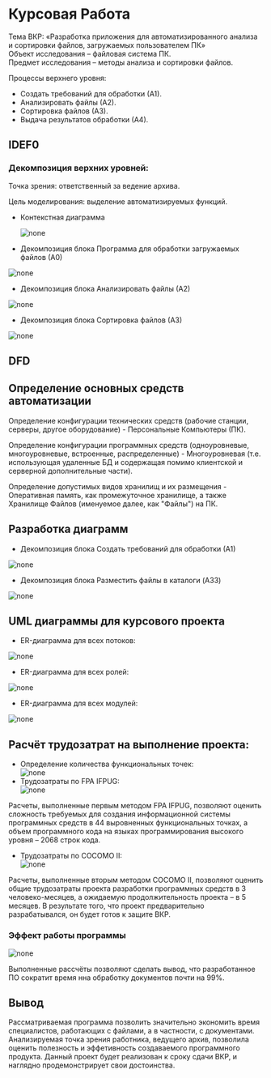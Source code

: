 # Курсовая Работа 
Тема ВКР: «Разработка приложения для автоматизированного анализа и
сортировки файлов, загружаемых пользователем ПК»  
Объект исследования – файловая система ПК.    
Предмет исследования – методы анализа и сортировки файлов.    
 

Процессы верхнего уровня:   
* Создать требований для обработки (А1).
* Анализировать файлы (А2).    
* Сортировка файлов (А3).   
* Выдача результатов обработки (А4).   
## IDEF0
### Декомпозиция верхних уровней:
Точка зрения: ответственный за ведение архива. 

Цель моделирования: выделение автоматизируемых функций.  
* Контекстная диаграмма

  ![none](https://github.com/cmpunk551/courseWork/blob/master/%D0%94%D0%B8%D0%B0%D0%B3%D1%80%D0%B0%D0%BC%D0%BC%D1%8B/1.png)
* Декомпозиция блока Программа для обработки загружаемых файлов (А0)  

![none](https://github.com/cmpunk551/courseWork/blob/master/%D0%94%D0%B8%D0%B0%D0%B3%D1%80%D0%B0%D0%BC%D0%BC%D1%8B/2.png) 
* Декомпозиция блока Анализировать файлы (А2)  

![none](https://github.com/cmpunk551/courseWork/blob/master/%D0%94%D0%B8%D0%B0%D0%B3%D1%80%D0%B0%D0%BC%D0%BC%D1%8B/3.png)
* Декомпозиция блока Сортировка файлов (А3)   

![none](https://github.com/cmpunk551/courseWork/blob/master/%D0%94%D0%B8%D0%B0%D0%B3%D1%80%D0%B0%D0%BC%D0%BC%D1%8B/4.png)  
## DFD
## Определение основных средств автоматизации

Определение конфигурации технических средств (рабочие станции, серверы, другое оборудование) - Персональные Компьютеры (ПК).

Определение конфигурации программных средств (одноуровневые, многоуровневые, встроенные, распределенные) - Многоуровневая (т.е. использующая удаленные БД и содержащая помимо клиентской и серверной дополнительные части).

Определение допустимых видов хранилищ и их размещения - Оперативная память, как промежуточное хранилище, а также Хранилище Файлов (именуемое далее, как "Файлы") на ПК.

## Разработка диаграмм

* Декомпозиция блока Создать требований для обработки (А1)  

![none](https://github.com/cmpunk551/courseWork/blob/master/%D0%94%D0%B8%D0%B0%D0%B3%D1%80%D0%B0%D0%BC%D0%BC%D1%8B/5.png)  
* Декомпозиция блока Разместить файлы в каталоги (A33)

![none](https://github.com/cmpunk551/courseWork/blob/master/%D0%94%D0%B8%D0%B0%D0%B3%D1%80%D0%B0%D0%BC%D0%BC%D1%8B/6.png)  
## UML диаграммы для курсового проекта
* ER-диаграмма для всех потоков:  

![none](https://github.com/cmpunk551/courseWork/blob/master/%D0%94%D0%B8%D0%B0%D0%B3%D1%80%D0%B0%D0%BC%D0%BC%D1%8B/7.png)  
* ER-диаграмма для всех ролей:  

![none](https://github.com/cmpunk551/courseWork/blob/master/%D0%94%D0%B8%D0%B0%D0%B3%D1%80%D0%B0%D0%BC%D0%BC%D1%8B/8.png)

* ER-диаграмма для всех модулей:

![none](https://github.com/cmpunk551/courseWork/blob/master/%D0%94%D0%B8%D0%B0%D0%B3%D1%80%D0%B0%D0%BC%D0%BC%D1%8B/9.png)  
## Расчёт трудозатрат на выполнение проекта:
* Определение количества функциональных точек:   
![none](https://github.com/cmpunk551/courseWork/blob/master/%D0%94%D0%B8%D0%B0%D0%B3%D1%80%D0%B0%D0%BC%D0%BC%D1%8B/10.png) 
* Трудозатраты по FPA IFPUG:  
![none](https://github.com/cmpunk551/courseWork/blob/master/%D0%94%D0%B8%D0%B0%D0%B3%D1%80%D0%B0%D0%BC%D0%BC%D1%8B/11.png)

Расчеты, выполненные первым методом FPA IFPUG, позволяют оценить сложность требуемых для создания информационной системы программных средств в 44 выровненных функциональных точках, а объем программного кода на языках программирования высокого уровня – 2068 строк кода.
* Трудозатраты по COCOMO II:  
![none](https://github.com/cmpunk551/courseWork/blob/master/%D0%94%D0%B8%D0%B0%D0%B3%D1%80%D0%B0%D0%BC%D0%BC%D1%8B/12.png)

Расчеты, выполненные вторым методом COCOMO II, позволяют оценить общие трудозатраты проекта разработки программных средств в 3 человеко-месяцев, а ожидаемую продолжительность проекта – в 5 месяцев. В результате того, что проект предварительно разрабатывался, он будет готов к защите ВКР.

### Эффект работы программы
![none](https://github.com/cmpunk551/courseWork/blob/master/%D0%94%D0%B8%D0%B0%D0%B3%D1%80%D0%B0%D0%BC%D0%BC%D1%8B/13.png)  

Выполненные рассчёты позволяют сделать вывод, что разработанное ПО сократит время нна обработку документов почти на 99%.

## Вывод
Рассматриваемая программа позволить значительно экономить время специалистов, работающих с файлами, а в частности, с документами. Анализируемая точка зрения работника, ведущего архив, позволила оценить полезность и эффетивность создаваемого программного продукта.
Данный проект будет реализован к сроку сдачи ВКР, и наглядно продемонстрирует свои достоинства.
